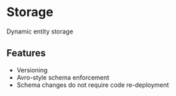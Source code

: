 # Storage

Dynamic entity storage

## Features
- Versioning
- Avro-style schema enforcement
- Schema changes do not require code re-deployment

